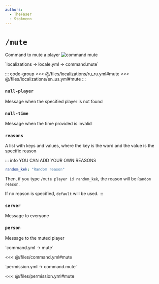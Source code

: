 ```yaml
---
authors:
  - TheFaser
  - Stokmenn
---
```


# `/mute`

Command to mute a player
![command mute](/commandmute.png)

[//]: # (localization)
<!--@include: @/parts/words.md#localization-->
<!--@include: @/parts/words.md#path--> `localizations → locale.yml → command.mute`

<!--@include: @/parts/words.md#default-->

::: code-group
<<< @/files/localizations/ru_ru.yml#mute
<<< @/files/localizations/en_us.yml#mute
:::

### `null-player`

Message when the specified player is not found

### `null-time`

Message when the time provided is invalid

### `reasons`

A list with keys and values, where the key is the word and the value is the specific reason

::: info YOU CAN ADD YOUR OWN REASONS
```yaml
random_kek: "Random reason"
```
Then, if you type `/mute player 1d random_kek`, the reason will be `Random reason`.

If no reason is specified, `default` will be used.
:::

### `server`

Message to everyone

### `person`

Message to the muted player

[//]: # (command.yml)
<!--@include: @/parts/words.md#setting-->
<!--@include: @/parts/words.md#path--> `command.yml → mute`

<!--@include: @/parts/words.md#default-->
<<< @/files/command.yml#mute

<!--@include: @/parts/enable.md-->
<!--@include: @/parts/suggestOfflinePlayers.md-->
<!--@include: @/parts/range.md-->
<!--@include: @/parts/aliases.md-->
<!--@include: @/parts/destination.md-->
<!--@include: @/parts/cooldown.md-->
<!--@include: @/parts/sound.md-->

[//]: # (permission.yml)
<!--@include: @/parts/words.md#permission-->
<!--@include: @/parts/words.md#path--> `permission.yml → command.mute`

<!--@include: @/parts/words.md#default-->
<<< @/files/permission.yml#mute

<!--@include: @/parts/permission/permissionTier3.md-->
<!--@include: @/parts/permission/cooldown.md-->
<!--@include: @/parts/permission/sound.md-->